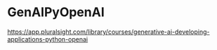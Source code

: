 # GenAIPyOpenAI
https://app.pluralsight.com/library/courses/generative-ai-developing-applications-python-openai
